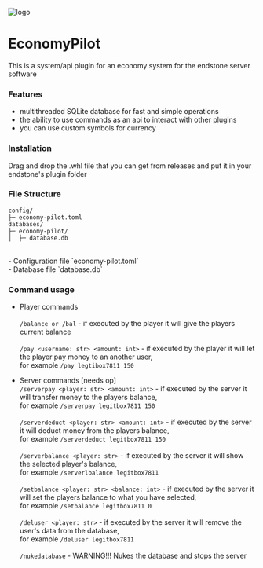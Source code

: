 ![logo](https://github.com/legitbox/Economy-Pilot/blob/main/EconomyPilotLogo.gif?raw=true)
# EconomyPilot<br>
This is a system/api plugin for an economy system for the endstone server software<br>

### Features<br>
- multithreaded SQLite database for fast and simple operations<br>
- the ability to use commands as an api to interact with other plugins<br>
- you can use custom symbols for currency<br>

### Installation<br>
Drag and drop the .whl file that you can get from releases and put it in your endstone's plugin folder<br>

### File Structure<br>
```
config/
├─ economy-pilot.toml
databases/
├─ economy-pilot/
│  ├─ database.db
```
<br>
- Configuration file `economy-pilot.toml`<br>
- Database file `database.db`<br>

### Command usage<br>
- Player commands<br><br>
`/balance or /bal` - if executed by the player it will give the players current balance
<br><br>
`/pay <username: str> <amount: int>` - if executed by the player it will let the player pay money to an another user, <br>for example `/pay legtibox7811 150`

- Server commands [needs op]<br>
`/serverpay <player: str> <amount: int>` - if executed by the server it will transfer money to the players balance, <br>for example `/serverpay legitbox7811 150`
<br><br>
`/serverdeduct <player: str> <amount: int>` - if executed by the server it will deduct money from the players balance, <br>for example `/serverdeduct legitbox7811 150`
<br><br>
`/serverbalance <player: str>` - if executed by the server it will show the selected player's balance, <br>for example `/serverlbalance legitbox7811`
<br><br>
`/setbalance <player: str> <balance: int>` - if executed by the server it will set the players balance to what you have selected, <br>for example `/setbalance legitbox7811 0`
<br><br>
`/deluser <player: str>` - if executed by the server it will remove the user's data from the database, <br>for example `/deluser legitbox7811`
<br><br>
`/nukedatabase` - WARNING!!! Nukes the database and stops the server
